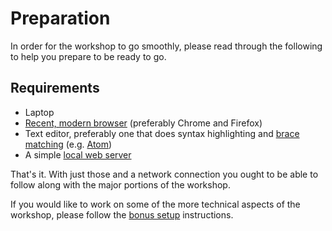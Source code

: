 # Preparation

In order for the workshop to go smoothly, please read through the following to help you prepare to be ready to go.

## Requirements

- Laptop
- [Recent, modern browser](browser.md) (preferably Chrome and Firefox)
- Text editor, preferably one that does syntax highlighting and [brace matching](https://en.wikipedia.org/wiki/Brace_matching) (e.g. [Atom](https://atom.io/))
- A simple [local web server](web-server.md)

That's it. With just those and a network connection you ought to be able to follow along with the major portions of the workshop.

If you would like to work on some of the more technical aspects of the workshop, please follow the [bonus setup](bonus-setup.md) instructions.
